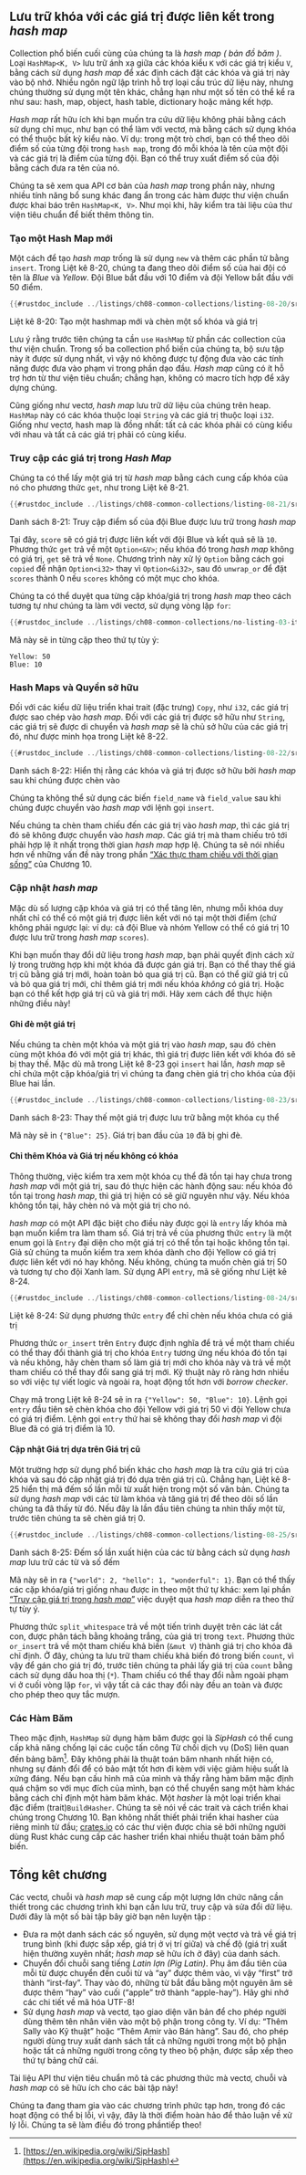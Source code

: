 ## Lưu trữ khóa với các giá trị được liên kết trong *hash map*

Collection phổ biến cuối cùng của chúng ta là *hash map ( bản đồ băm )*. Loại
`HashMap<K, V>` lưu trữ ánh xạ giữa các khóa kiểu `K` với các giá trị kiểu `V`,
bằng cách sử dụng *hash map* để xác định cách đặt các khóa và giá trị này vào bộ
nhớ. Nhiều ngôn ngữ lập trình hỗ trợ loại cấu trúc dữ liệu này, nhưng chúng
thường sử dụng một tên khác, chẳng hạn như một số tên có thể kể ra như sau:
hash, map, object, hash table, dictionary hoặc mảng kết hợp.

*Hash map* rất hữu ích khi bạn muốn tra cứu dữ liệu không phải bằng cách sử dụng
chỉ mục, như bạn có thể làm với vectơ, mà bằng cách sử dụng khóa có thể thuộc
bất kỳ kiểu nào. Ví dụ: trong một trò chơi, bạn có thể theo dõi điểm số của từng
đội trong `hash map`, trong đó mỗi khóa là tên của một đội và các giá trị là
điểm của từng đội. Bạn có thể truy xuất điểm số của đội bằng cách đưa ra tên của
nó.

Chúng ta sẽ xem qua API cơ bản của *hash map* trong phần này, nhưng nhiều tính
năng bổ sung khác đang ẩn trong các hàm được thư viện chuẩn được khai báo trên
`HashMap<K, V>`. Như mọi khi, hãy kiểm tra tài liệu của thư viện tiêu chuẩn để
biết thêm thông tin.

### Tạo một Hash Map mới

Một cách để tạo *hash map* trống là sử dụng `new` và thêm các phần tử bằng
`insert`. Trong Liệt kê 8-20, chúng ta đang theo dõi điểm số của hai đội có tên
là *Blue* và *Yellow*. Đội Blue bắt đầu với 10 điểm và đội Yellow bắt đầu với 50
điểm.

```rust
{{#rustdoc_include ../listings/ch08-common-collections/listing-08-20/src/main.rs:here}}
```

<span class="caption">Liệt kê 8-20: Tạo một hashmap mới và chèn một số khóa và giá trị</span>

Lưu ý rằng trước tiên chúng ta cần `use` `HashMap` từ phần các collection của
thư viện chuẩn. Trong số ba collection phổ biến của chúng ta, bộ sưu tập này ít
được sử dụng nhất, vì vậy nó không được tự động đưa vào các tính năng được đưa
vào phạm vi trong phần dạo đầu. *Hash map* cũng có ít hỗ trợ hơn từ thư viện
tiêu chuẩn; chẳng hạn, không có macro tích hợp để xây dựng chúng.

Cũng giống như vectơ, *hash map* lưu trữ dữ liệu của chúng trên heap. `HashMap`
này có các khóa thuộc loại `String` và các giá trị thuộc loại `i32`. Giống như
vectơ, hash map là đồng nhất: tất cả các khóa phải có cùng kiểu với nhau và tất
cả các giá trị phải có cùng kiểu.

### Truy cập các giá trị trong __*Hash Map*__

Chúng ta có thể lấy một giá trị từ *hash map* bằng cách cung cấp khóa của nó cho
phương thức `get`, như trong Liệt kê 8-21.

```rust
{{#rustdoc_include ../listings/ch08-common-collections/listing-08-21/src/main.rs:here}}
```

<span class="caption">Danh sách 8-21: Truy cập điểm số của đội Blue được lưu trữ trong *hash map*</span>

Tại đây, `score` sẽ có giá trị được liên kết với đội Blue và kết quả sẽ là `10`.
Phương thức `get` trả về một `Option<&V>`; nếu khóa đó trong *hash map* không có
giá trị, `get` sẽ trả về `None`. Chương trình này xử lý `Option` bằng cách gọi
`copied` để nhận `Option<i32>` thay vì `Option<&i32>`, sau đó `unwrap_or` để đặt
`scores` thành 0 nếu `scores` không có một mục cho khóa.

Chúng ta có thể duyệt qua từng cặp khóa/giá trị trong *hash map* theo cách tương
tự như chúng ta làm với vectơ, sử dụng vòng lặp `for`:

```rust
{{#rustdoc_include ../listings/ch08-common-collections/no-listing-03-iterate-over-hashmap/src/main.rs:here}}
```

Mã này sẽ in từng cặp theo thứ tự tùy ý:

```text
Yellow: 50
Blue: 10
```

### Hash Maps và Quyền sở hữu

Đối với các kiểu dữ liệu triển khai trait (đặc trưng) `Copy`, như `i32`, các giá
trị được sao chép vào *hash map*. Đối với các giá trị được sở hữu như `String`,
các giá trị sẽ được di chuyển và *hash map* sẽ là chủ sở hữu của các giá trị đó,
như được minh họa trong Liệt kê 8-22.

```rust
{{#rustdoc_include ../listings/ch08-common-collections/listing-08-22/src/main.rs:here}}
```

<span class="caption">Danh sách 8-22: Hiển thị rằng các khóa và giá trị được sở hữu bởi *hash map* sau khi chúng được chèn vào</span>

Chúng ta không thể sử dụng các biến `field_name` và `field_value` sau khi chúng
được chuyển vào *hash map* với lệnh gọi `insert`.

Nếu chúng ta chèn tham chiếu đến các giá trị vào *hash map*, thì các giá trị đó
sẽ không được chuyển vào *hash map*. Các giá trị mà tham chiếu trỏ tới phải hợp
lệ ít nhất trong thời gian *hash map* hợp lệ. Chúng ta sẽ nói nhiều hơn về những
vấn đề này trong phần [“Xác thực tham chiếu với thời gian
sống”][validating-references-with-lifetimes]<!-- ignore --> của Chương 10.

### Cập nhật *hash map*

Mặc dù số lượng cặp khóa và giá trị có thể tăng lên, nhưng mỗi khóa duy nhất chỉ
có thể có một giá trị được liên kết với nó tại một thời điểm (chứ không phải
ngược lại: ví dụ: cả đội Blue và nhóm Yellow có thể có giá trị 10 được lưu trữ
trong  *hash map* `scores`).

Khi bạn muốn thay đổi dữ liệu trong *hash map*, bạn phải quyết định cách xử lý
trong trường hợp khi một khóa đã được gán giá trị. Bạn có thể thay thế giá trị
cũ bằng giá trị mới, hoàn toàn bỏ qua giá trị cũ. Bạn có thể giữ giá trị cũ và
bỏ qua giá trị mới, chỉ thêm giá trị mới nếu khóa *không* có giá trị. Hoặc bạn
có thể kết hợp giá trị cũ và giá trị mới. Hãy xem cách để thực hiện những điều
này!

#### Ghi đè một giá trị

Nếu chúng ta chèn một khóa và một giá trị vào *hash map*, sau đó chèn cùng một
khóa đó với một giá trị khác, thì giá trị được liên kết với khóa đó sẽ bị thay
thế. Mặc dù mã trong Liệt kê 8-23 gọi `insert` hai lần, *hash map* sẽ chỉ chứa
một cặp khóa/giá trị vì chúng ta đang chèn giá trị cho khóa của đội Blue hai
lần.

```rust
{{#rustdoc_include ../listings/ch08-common-collections/listing-08-23/src/main.rs:here}}
```

<span class="caption">Danh sách 8-23: Thay thế một giá trị được lưu trữ bằng một khóa cụ thể</span>

Mã này sẽ in `{"Blue": 25}`. Giá trị ban đầu của `10` đã bị ghi đè.

<!-- Old headings. Do not remove or links may break. -->
<a id="only-inserting-a-value-if-the-key-has-no-value"></a>

#### Chỉ thêm Khóa và Giá trị nếu không có khóa

Thông thường, việc kiểm tra xem một khóa cụ thể đã tồn tại hay chưa trong *hash
map* với một giá trị, sau đó thực hiện các hành động sau: nếu khóa đó tồn tại
trong *hash map*, thì giá trị hiện có sẽ giữ nguyên như vậy. Nếu khóa không tồn
tại, hãy chèn nó và một giá trị cho nó.

*hash map* có một API đặc biệt cho điều này được gọi là `entry` lấy khóa mà bạn
muốn kiểm tra làm tham số. Giá trị trả về của phương thức `entry` là một enum
gọi là `Entry` đại diện cho một giá trị có thể tồn tại hoặc không tồn tại. Giả
sử chúng ta muốn kiểm tra xem khóa dành cho đội Yellow có giá trị được liên kết
với nó hay không. Nếu không, chúng ta muốn chèn giá trị 50 và tương tự cho đội
Xanh lam. Sử dụng API `entry`, mã sẽ giống như Liệt kê 8-24.

```rust
{{#rustdoc_include ../listings/ch08-common-collections/listing-08-24/src/main.rs:here}}
```

<span class="caption">Liệt kê 8-24: Sử dụng phương thức `entry` để chỉ chèn nếu
khóa chưa có giá trị</span>

Phương thức `or_insert` trên `Entry` được định nghĩa để trả về một tham chiếu có
thể thay đổi thành giá trị cho khóa `Entry` tương ứng nếu khóa đó tồn tại và nếu
không, hãy chèn tham số làm giá trị mới cho khóa này và trả về một tham chiếu có
thể thay đổi sang giá trị mới. Kỹ thuật này rõ ràng hơn nhiều so với việc tự
viết logic và ngoài ra, hoạt động tốt hơn với *borrow checker*.

Chạy mã trong Liệt kê 8-24 sẽ in ra `{"Yellow": 50, "Blue": 10}`. Lệnh gọi
`entry` đầu tiên sẽ chèn khóa cho đội Yellow với giá trị 50 vì đội Yellow chưa
có giá trị điểm. Lệnh gọi `entry` thứ hai sẽ không thay đổi *hash map* vì đội
Blue đã có giá trị điểm là 10.

#### Cập nhật Giá trị dựa trên Giá trị cũ

Một trường hợp sử dụng phổ biến khác cho *hash map* là tra cứu giá trị của khóa
và sau đó cập nhật giá trị đó dựa trên giá trị cũ. Chẳng hạn, Liệt kê 8-25 hiển
thị mã đếm số lần mỗi từ xuất hiện trong một số văn bản. Chúng ta sử dụng *hash
map* với các từ làm khóa và tăng giá trị để theo dõi số lần chúng ta đã thấy từ
đó. Nếu đây là lần đầu tiên chúng ta nhìn thấy một từ, trước tiên chúng ta sẽ
chèn giá trị 0.

```rust
{{#rustdoc_include ../listings/ch08-common-collections/listing-08-25/src/main.rs:here}}
```

<span class="caption">Danh sách 8-25: Đếm số lần xuất hiện của các từ bằng cách sử dụng *hash map* lưu trữ các từ và số đếm</span>

Mã này sẽ in ra `{"world": 2, "hello": 1, "wonderful": 1}`. Bạn có thể thấy các
cặp khóa/giá trị giống nhau được in theo một thứ tự khác: xem lại phần [“Truy
cập giá trị trong *hash map*”][access]<!-- ignore --> việc duyệt qua *hash map*
diễn ra theo thứ tự tùy ý.

Phương thức `split_whitespace` trả về một tiến trình duyệt trên các lát cắt con,
được phân tách bằng khoảng trắng, của giá trị trong `text`. Phương thức
`or_insert` trả về một tham chiếu khả biến (`&mut V`) thành giá trị cho khóa đã
chỉ định. Ở đây, chúng ta lưu trữ tham chiếu khả biến đó trong biến `count`, vì
vậy để gán cho giá trị đó, trước tiên chúng ta phải lấy giá trị của `count` bằng
cách sử dụng dấu hoa thị (`*`). Tham chiếu có thể thay đổi nằm ngoài phạm vi ở
cuối vòng lặp `for`, vì vậy tất cả các thay đổi này đều an toàn và được cho phép
theo quy tắc mượn.

### Các Hàm Băm

Theo mặc định, `HashMap` sử dụng hàm băm được gọi là *SipHash* có thể cung cấp
khả năng chống lại các cuộc tấn công Từ chối dịch vụ (DoS) liên quan đến bảng
băm[^siphash]<!-- ignore -->. Đây không phải là thuật toán băm nhanh nhất hiện
có, nhưng sự đánh đổi để có bảo mật tốt hơn đi kèm với việc giảm hiệu suất là
xứng đáng. Nếu bạn cấu hình mã của mình và thấy rằng hàm băm mặc định quá chậm
so với mục đích của mình, bạn có thể chuyển sang một hàm khác bằng cách chỉ định
một hàm băm khác. Một *hasher* là một loại triển khai đặc điểm
(trait)`BuildHasher`. Chúng ta sẽ nói về các trait và cách triển khai chúng
trong Chương 10. Bạn không nhất thiết phải triển khai hasher của riêng mình từ
đầu; [crates.io](https://crates.io/)<!-- ignore --> có các thư viện được chia sẻ
bởi những người dùng Rust khác cung cấp các hasher triển khai nhiều thuật toán
băm phổ biến.

[^siphash]: [https://en.wikipedia.org/wiki/SipHash](https://en.wikipedia.org/wiki/SipHash)

## Tổng kêt chương

Các vectơ, chuỗi và *hash map* sẽ cung cấp một lượng lớn chức năng cần thiết
trong các chương trình khi bạn cần lưu trữ, truy cập và sửa đổi dữ liệu. Dưới
đây là một số bài tập bây giờ bạn nên luyện tập :

* Đưa ra một danh sách các số nguyên, sử dụng một vectơ và trả về giá trị trung
  bình (khi được sắp xếp, giá trị ở vị trí giữa) và chế độ (giá trị xuất hiện
  thường xuyên nhất; *hash map* sẽ hữu ích ở đây) của danh sách.
* Chuyển đổi chuỗi sang tiếng *Latin lợn (Pig Latin)*. Phụ âm đầu tiên của mỗi
  từ được chuyển đến cuối từ và “ay” được thêm vào, vì vậy “first” trở thành
  “irst-fay”. Thay vào đó, những từ bắt đầu bằng một nguyên âm sẽ được thêm
  “hay” vào cuối (“apple” trở thành “apple-hay”). Hãy ghi nhớ các chi tiết về mã
  hóa UTF-8!
* Sử dụng *hash map* và vectơ, tạo giao diện văn bản để cho phép người dùng thêm
  tên nhân viên vào một bộ phận trong công ty. Ví dụ: “Thêm Sally vào Kỹ thuật”
  hoặc “Thêm Amir vào Bán hàng”. Sau đó, cho phép người dùng truy xuất danh sách
  tất cả những người trong một bộ phận hoặc tất cả những người trong công ty
  theo bộ phận, được sắp xếp theo thứ tự bảng chữ cái.

Tài liệu API thư viện tiêu chuẩn mô tả các phương thức mà vectơ, chuỗi và *hash
map* có sẽ hữu ích cho các bài tập này!

Chúng ta đang tham gia vào các chương trình phức tạp hơn, trong đó các hoạt động
có thể bị lỗi, vì vậy, đây là thời điểm hoàn hảo để thảo luận về xử lý lỗi.
Chúng ta sẽ làm điều đó trong phầntiếp theo!

[validating-references-with-lifetimes]:
ch10-03-lifetime-syntax.html#validating-references-with-lifetimes
[access]: #accessing-values-in-a-hash-map
